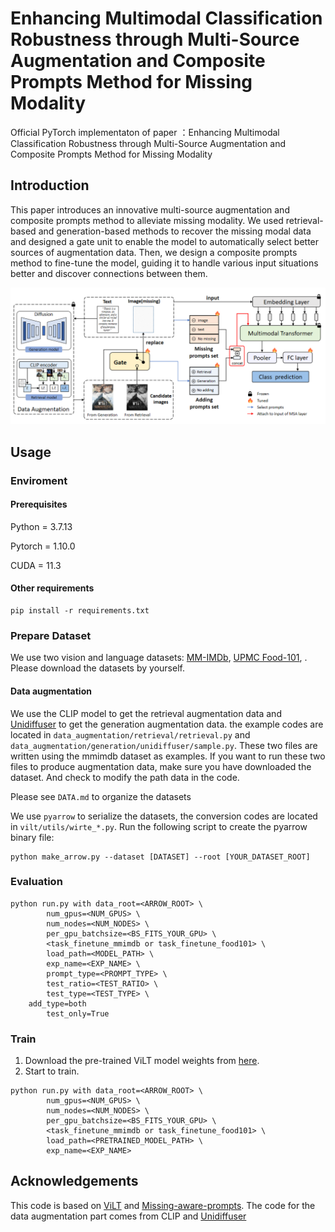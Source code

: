 # Enhancing Multimodal Classification Robustness through Multi-Source Augmentation and Composite Prompts Method for Missing Modality

Official PyTorch implementaton of paper ：Enhancing Multimodal Classification Robustness through Multi-Source Augmentation and Composite Prompts Method for Missing Modality

## Introduction

This paper introduces an innovative multi-source augmentation and composite prompts method to alleviate missing modality. We used retrieval-based and generation-based methods to recover the missing modal data and designed a gate unit to enable the model to automatically select better sources of augmentation data. Then, we design a composite prompts method to fine-tune the model, guiding it to handle various input situations better and discover connections between them.

<div align="center">
  <img src="img/fig.png"/>
</div>

## Usage

### Enviroment

#### Prerequisites

Python = 3.7.13

Pytorch = 1.10.0

CUDA = 11.3

#### Other requirements

```
pip install -r requirements.txt
```

### Prepare Dataset

We use two vision and language datasets: [MM-IMDb](https://github.com/johnarevalo/gmu-mmimdb), [UPMC Food-101](https://visiir.isir.upmc.fr/explore), . Please download the datasets by yourself.

#### Data augmentation

We use the CLIP model to get the retrieval augmentation data and [Unidiffuser](https://github.com/thu-ml/unidiffuser) to get the generation augmentation data. the example codes are located in `data_augmentation/retrieval/retrieval.py` and `data_augmentation/generation/unidiffuser/sample.py`. These two files are written using the mmimdb dataset as examples. If you want to run these two files to produce augmentation data, make sure you have downloaded the dataset. And check to modify the path data in the code.

Please see `DATA.md` to organize the datasets

We use `pyarrow` to serialize the datasets, the conversion codes are located in `vilt/utils/wirte_*.py`. Run the following script to create the pyarrow binary file:

```
python make_arrow.py --dataset [DATASET] --root [YOUR_DATASET_ROOT]
```

### Evaluation

```
python run.py with data_root=<ARROW_ROOT> \
        num_gpus=<NUM_GPUS> \
        num_nodes=<NUM_NODES> \
        per_gpu_batchsize=<BS_FITS_YOUR_GPU> \
        <task_finetune_mmimdb or task_finetune_food101> \
        load_path=<MODEL_PATH> \
        exp_name=<EXP_NAME> \
        prompt_type=<PROMPT_TYPE> \
        test_ratio=<TEST_RATIO> \
        test_type=<TEST_TYPE> \
	add_type=both
        test_only=True   
```

### Train

1. Download the pre-trained ViLT model weights from [here](https://github.com/dandelin/ViLT.git).
2. Start to train.

```
python run.py with data_root=<ARROW_ROOT> \
        num_gpus=<NUM_GPUS> \
        num_nodes=<NUM_NODES> \
        per_gpu_batchsize=<BS_FITS_YOUR_GPU> \
        <task_finetune_mmimdb or task_finetune_food101> \
        load_path=<PRETRAINED_MODEL_PATH> \
        exp_name=<EXP_NAME>
```

## Acknowledgements

This code is based on [ViLT](https://github.com/dandelin/ViLT.git) and [Missing-aware-prompts](https://github.com/YiLunLee/missing_aware_prompts).
The code for the data augmentation part comes from CLIP and [Unidiffuser](https://github.com/thu-ml/unidiffuser)
